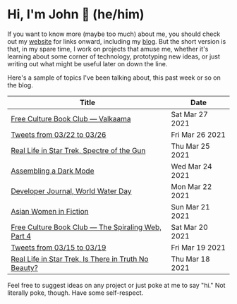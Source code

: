 # Hi, I'm John 👋 (he/him)

If you want to know more (maybe too much) about me, you should check out my [website](https://john.colagioia.net/) for links onward, including my [blog](https://john.colagioia.net/blog).  But the short version is that, in my spare time, I work on projects that amuse me, whether it's learning about some corner of technology, prototyping new ideas, or just writing out what might be useful later on down the line.

Here's a sample of topics I've been talking about, this past week or so on the blog.

|Title|Date|
|-----|-------|
|[Free Culture Book Club — Valkaama](https://john.colagioia.net/blog/2021/03/27/valkaama.html)|Sat Mar 27 2021|
|[Tweets from 03/22 to 03/26](https://john.colagioia.net/blog/media/2021/03/26/week.html)|Fri Mar 26 2021|
|[Real Life in Star Trek, Spectre of the Gun](https://john.colagioia.net/blog/2021/03/25/spectre.html)|Thu Mar 25 2021|
|[Assembling a Dark Mode](https://john.colagioia.net/blog/2021/03/24/darkmode.html)|Wed Mar 24 2021|
|[Developer Journal, World Water Day](https://john.colagioia.net/blog/2021/03/22/water.html)|Mon Mar 22 2021|
|[Asian Women in Fiction](https://john.colagioia.net/blog/2021/03/21/asian.html)|Sun Mar 21 2021|
|[Free Culture Book Club — The Spiraling Web, Part 4](https://john.colagioia.net/blog/2021/03/20/spiraling4.html)|Sat Mar 20 2021|
|[Tweets from 03/15 to 03/19](https://john.colagioia.net/blog/media/2021/03/19/week.html)|Fri Mar 19 2021|
|[Real Life in Star Trek, Is There in Truth No Beauty?](https://john.colagioia.net/blog/2021/03/18/beauty.html)|Thu Mar 18 2021|

Feel free to suggest ideas on any project or just poke at me to say "hi." Not literally poke, though. Have some self-respect.
